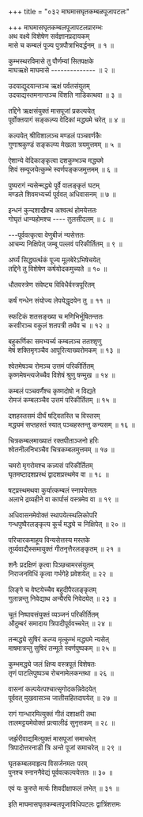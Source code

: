 +++
title = "०३२ माघमासघृतकम्बळपूजापटलः"

+++
माघमासघृतकम्बलपूजापटलप्रारम्भः    
अथ वक्ष्ये विशेषेण सर्वज्ञानप्रदायकम्  
मासे च कम्बलं पूज्य पुत्रपौत्राभिवर्द्धनम् ॥ १ ॥


कुम्भस्थरविमासे तु पौर्णम्यां सितपक्षके  
माघऋक्षे माघमासे -------------- ॥ २ ॥


उदयाद्युदयान्तञ्च ऋक्षं पर्वतसंयुतम्  
उदयाद्यस्तमनान्तञ्च विंशति नाडिकाथवा ॥ ३ ॥


तद्दिने ऋक्षसंयुक्तं मासपूजां प्रकल्पयेत्  
पूर्वोक्तयागं सङ्कल्प्य वेदिकां मद्ध्यमे चरेत् ॥ ४ ॥


कल्पयेत् श्रीविशालञ्च मण्डलं पञ्चवर्णकैः  
गुणाश्रकुण्डं सङ्कल्प्य मेखला त्रयमुत्तमम् ॥ ५ ॥


ऐशान्ये वेदिकाङ्कृत्वा दशकुम्भञ्च मद्ध्यमे  
शिवं सम्पूजयेत्कुम्भे स्वर्णपङ्कजमुत्तमम् ॥ ६ ॥


पुष्यरागं न्यसेन्मद्ध्ये पूर्वे वालङ्कृतं घटम्  
मण्डले शिवमभ्यर्च्य पूर्ववत् अधिवासनम् ॥ ७ ॥


इन्धनं कुन्दशाखैश्च अश्वत्थं होमयेत्ततः  
गोघृतं धान्यहोमश्च ---- तुलसीदलम् ॥ ८ ॥


---पूर्ववत्कृत्वा वेणुबीजं न्यसेत्ततः  
आचम्य निक्षिपेत् जम्बू पल्लवं परिकीर्तितम् ॥ ९ ॥


अर्घ्यं सिद्ध्यर्त्थकं पूज्य मूलबेरेऽभिषेचयेत्  
तद्दिने तु विशेषेण कर्षयोदकमुच्यते ॥ १० ॥


धौतवस्त्रेण संवेष्ट्य विविधैर्वस्त्रपूरितम्  

कर्षं गन्धेन संयोज्य लेपयेद्धृदयेन तु ॥ ११ ॥


स्फटिकं शतसङ्ख्या च मणिभिर्भूषितन्ततः  
करवीरञ्च वकुलं शतपत्री तथैव च ॥ १२ ॥


बहुकर्णिका समभ्यर्च्य कम्बलञ्च ततश्शृणु  
मेषं शक्तिमृगञ्चैव आपूरित्याख्यरोमकम् ॥ १३ ॥


श्वेतमेषञ्च रोमञ्च उत्तमं परिकीर्तितम्  
कृष्णमेषन्त्यजेच्चैव विशेषं श्रुणु षण्मुख ॥ १४ ॥


कम्बलं पञ्चवर्णैश्च कृष्णदोषो न विद्यते  
रोमजं कम्बलञ्चैव उत्तमं परिकीर्तितम् ॥ १५ ॥


दशहस्तसमं दीर्घं षट्वितस्ति च विस्तरम्  
मद्ध्यमं सप्तहस्तं स्यात् पञ्चहस्तन्तु कन्यसम् ॥ १६ ॥


चित्रकम्बलमाख्यातं रक्तपीताञ्जनो हरिः  
श्वेतनीलनिभञ्चैव चित्रकम्बलमुत्तमम् ॥ १७ ॥


चमरो मृगरोमश्च कन्न्यसं परिकीर्तितम्  
घृतमष्टादशप्रस्थं द्वादशप्रस्थमेव वा ॥ १८ ॥


षट्प्रस्थमथवा कुर्यात्कम्बलं स्नापयेत्ततः  
अलाभे द्रव्यहीने वा कार्पासं वस्त्रमेव वा ॥ १९ ॥


अधिवासनमेवोक्तं स्थापयेत्स्थलिकोपरि  
गन्धपुष्पैरलङ्कृत्य कूर्चं मद्ध्ये च निक्षिपेत् ॥ २० ॥


परिचारकमाहूय विन्यसेत्तस्य मस्तके  
तूर्य्यवाद्यैस्समायुक्तं गीतनृत्तैरलङ्कृतम् ॥ २१ ॥


शनैः प्रदक्षिणं कृत्वा पिञ्छचामरसंयुतम्  
निराजनविधिं कृत्वा गर्भगेहे प्रवेशयेत् ॥ २२ ॥


लिङ्गे च वेष्टयेच्चैव बहुदीपैरलङ्कृतम्  
गुलान्नन्तु निवेद्याथ अन्यैरपि निवेदयेत् ॥ २३ ॥


चूतं निष्पावसंयुक्तं व्यञ्जनं परिकीर्तितम्  
औदुम्बरं समादाय त्रिपादीपूर्ववच्चरेत् ॥ २४ ॥


तन्मद्ध्ये सुषिरं कल्प्य मृत्कुम्भं मद्ध्यमे न्यसेत्  
माषमात्रन्तु सुषिरं तन्मूले स्वर्णपुष्पकम् ॥ २५ ॥



कुम्भमद्ध्ये जलं क्षिप्य वस्त्रपूतं विशेषतः  
तृणं पाटलिपुष्पञ्च रोचनामेलकन्तथा ॥ २६ ॥


वासनां कल्पयेत्पश्चात्सृगोदकन्निवेदयेत्  
पूर्ववत् मुखवासञ्च जातीसहितदापयेत् ॥ २७ ॥


रागं गान्धारमित्युक्तं गीतं दशाक्षरी तथा  
तालमट्टयमेवोक्तं प्रत्यालीढं सुनृत्तकम् ॥ २८ ॥


जर्झरीवाद्यमित्युक्तं मासपूजां समाचरेत्  
त्रिपादोत्तरनाडी त्रि अन्ते पूजां समाचरेत् ॥ २९ ॥


घृतकम्बलमाहृत्य विसर्जनमतः परम्  
पुनश्च स्नाननैवेद्यं पूर्ववत्कल्पयेत्ततः ॥ ३० ॥


एवं यः कुरुते मर्त्यः शिवदीक्षाफलं लभेत् ॥ ३१ ॥


इति माघमासघृतकम्बलपूजाविधिपटलः द्वात्रिंशत्तमः  
